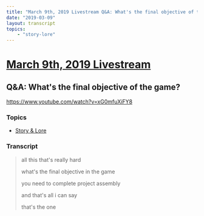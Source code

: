 ```yaml
---
title: "March 9th, 2019 Livestream Q&A: What's the final objective of the game?"
date: "2019-03-09"
layout: transcript
topics:
    - "story-lore"
---
```

# [March 9th, 2019 Livestream](../2019-03-09.md)
## Q&A: What's the final objective of the game?
https://www.youtube.com/watch?v=xG0mfuXiFY8

### Topics
* [Story & Lore](../topics/story-lore.md)

### Transcript

> all this that's really hard
>
> what's the final objective in the game
>
> you need to complete project assembly
>
> and that's all i can say
>
> that's the one
